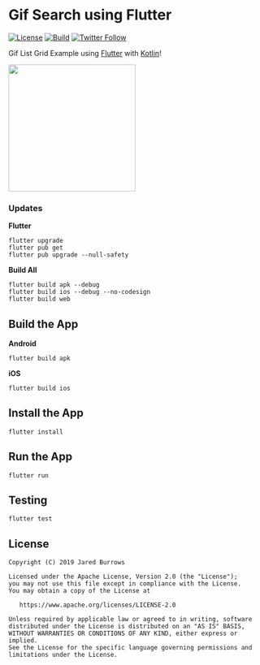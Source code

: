 # Gif Search using Flutter

[![License](https://img.shields.io/badge/License-Apache%202.0-blue.svg)](http://www.apache.org/licenses/LICENSE-2.0)
[![Build](https://github.com/jaredsburrows/flutter-gif-search/actions/workflows/build.yml/badge.svg)](https://github.com/jaredsburrows/flutter-gif-search/actions/workflows/build.yml)
[![Twitter Follow](https://img.shields.io/twitter/follow/jaredsburrows.svg?style=social)](https://twitter.com/jaredsburrows)


Gif List Grid Example using [Flutter](https://flutter.dev/) with [Kotlin](https://kotlinlang.org/)!

<a href="https://i.imgur.com/zErC6JV.png" target="_blank"><img src="https://i.imgur.com/zErC6JV.png" width="250px" /></a>

### Updates

**Flutter**

```shell
flutter upgrade
flutter pub get
flutter pub upgrade --null-safety
```
**Build All**

```shell
flutter build apk --debug
flutter build ios --debug --no-codesign
flutter build web
```

## Build the App

**Android**

```shell
flutter build apk
```

**iOS**

```shell
flutter build ios
```

## Install the App

```shell
flutter install
```

## Run the App

```shell
flutter run
```

## Testing

```shell
flutter test
```

## License

```
Copyright (C) 2019 Jared Burrows

Licensed under the Apache License, Version 2.0 (the "License");
you may not use this file except in compliance with the License.
You may obtain a copy of the License at

   https://www.apache.org/licenses/LICENSE-2.0

Unless required by applicable law or agreed to in writing, software
distributed under the License is distributed on an "AS IS" BASIS,
WITHOUT WARRANTIES OR CONDITIONS OF ANY KIND, either express or implied.
See the License for the specific language governing permissions and
limitations under the License.
```
